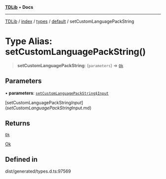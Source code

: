 [**TDLib**](../../../../../../README.md) • **Docs**

***

[TDLib](../../../../../../modules.md) / [index](../../../../../README.md) / [types](../../../README.md) / [default](../README.md) / setCustomLanguagePackString

# Type Alias: setCustomLanguagePackString()

> **setCustomLanguagePackString**: (`parameters`) => [`Ok`](Ok.md)

## Parameters

• **parameters**: [`setCustomLanguagePackString$Input`](setCustomLanguagePackString$Input.md)

[setCustomLanguagePackString$Input](setCustomLanguagePackString$Input.md)

## Returns

[`Ok`](Ok.md)

[Ok](Ok.md)

## Defined in

dist/generated/types.d.ts:97569
